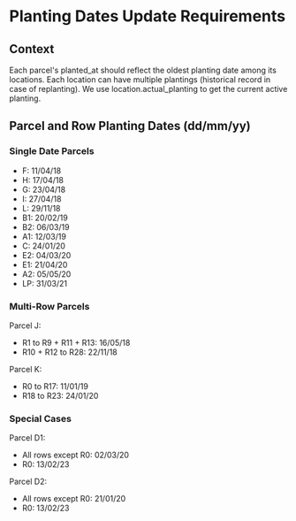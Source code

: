 # Planting Dates Update Requirements

## Context
Each parcel's planted_at should reflect the oldest planting date among its locations.
Each location can have multiple plantings (historical record in case of replanting).
We use location.actual_planting to get the current active planting.

## Parcel and Row Planting Dates (dd/mm/yy)

### Single Date Parcels
- F: 11/04/18
- H: 17/04/18
- G: 23/04/18
- I: 27/04/18
- L: 29/11/18
- B1: 20/02/19
- B2: 06/03/19
- A1: 12/03/19
- C: 24/01/20
- E2: 04/03/20
- E1: 21/04/20
- A2: 05/05/20
- LP: 31/03/21

### Multi-Row Parcels
Parcel J:
- R1 to R9 + R11 + R13: 16/05/18
- R10 + R12 to R28: 22/11/18

Parcel K:
- R0 to R17: 11/01/19
- R18 to R23: 24/01/20

### Special Cases
Parcel D1:
- All rows except R0: 02/03/20
- R0: 13/02/23

Parcel D2:
- All rows except R0: 21/01/20
- R0: 13/02/23